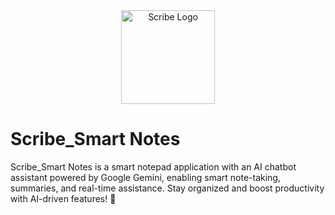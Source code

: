 <div align="center">
  <img src="https://github.com/user-attachments/assets/504993b0-4359-4797-8640-fda23e54c0c0" alt="Scribe Logo" width="150" height="150">
</div>

# Scribe_Smart Notes
Scribe_Smart Notes is a smart notepad application with an AI chatbot assistant powered by Google Gemini, enabling smart note-taking, summaries, and real-time assistance. Stay organized and boost productivity with AI-driven features! 🚀

